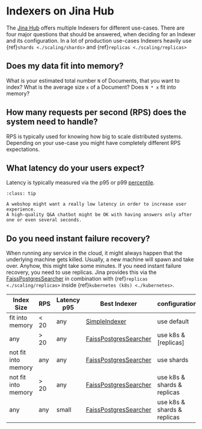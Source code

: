 # Indexers on Jina Hub

The [Jina Hub](hub.jina.ai) offers multiple Indexers for different use-cases.
There are four major questions that should be answered, when deciding for an Indexer and its configuration.
In a lot of production use-cases Indexers heavily use {ref}`shards <./scaling/shards>` and {ref}`replicas <./scaling/replicas>`

## Does my data fit into memory?

What is your estimated total number `N` of Documents, that you want to index?
What is the average size `x` of a Document?
Does `N * x` fit into memory?

## How many requests per second (RPS) does the system need to handle?

RPS is typically used for knowing how big to scale distributed systems.
Depending on your use-case you might have completely different RPS expectations.

## What latency do your users expect?

Latency is typically measured via the p95 or p99 [percentile](https://en.wikipedia.org/wiki/Percentile).

```{admonition}
:class: tip

A webshop might want a really low latency in order to increase user experience.
A high-quality Q&A chatbot might be OK with having answers only after one or even several seconds.
```

## Do you need instant failure recovery?

When running any service in the cloud, it might always happen that the underlying machine gets killed.
Usually, a new machine will spawn and take over.
Anyhow, this might take some minutes.
If you need instant failure recovery, you need to use replicas.
Jina provides this via the [FaissPostgresSearcher](https://hub.jina.ai/executor/nflcyqe2) in combination with {ref}`replicas <./scaling/replicas>` inside {ref}`kubernetes (k8s) <./kubernetes>`.

| Index Size | RPS | Latency p95 | Best Indexer | configuration |
| --- | --- | --- | --- | --- |
| fit into memory | < 20 | any | [SimpleIndexer](https://hub.jina.ai/executor/zb38xlt4) | use default |
| any | > 20 | any | [FaissPostgresSearcher](https://hub.jina.ai/executor/nflcyqe2) | use k8s & [replicas] |
| not fit into memory | any | any | [FaissPostgresSearcher](https://hub.jina.ai/executor/nflcyqe2) | use shards |
| not fit into memory | > 20 | any | [FaissPostgresSearcher](https://hub.jina.ai/executor/nflcyqe2) | use k8s & shards & replicas|
| any | any | small | [FaissPostgresSearcher](https://hub.jina.ai/executor/nflcyqe2) | use k8s & shards & replicas|
